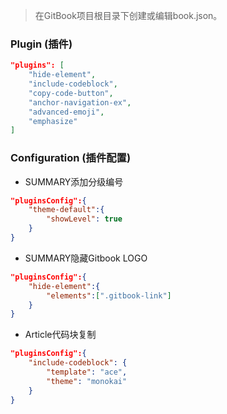 
> 在GitBook项目根目录下创建或编辑book.json。

### Plugin (插件)
``` JSON
"plugins": [
    "hide-element",
    "include-codeblock",
    "copy-code-button",
    "anchor-navigation-ex",
    "advanced-emoji",
    "emphasize"
]
```

### Configuration (插件配置)
* SUMMARY添加分级编号  
``` JSON
"pluginsConfig":{
    "theme-default":{
        "showLevel": true
    }
}
```
* SUMMARY隐藏Gitbook LOGO
``` JSON
"pluginsConfig":{
    "hide-element":{
        "elements":[".gitbook-link"]
    }
}
```
* Article代码块复制
``` JSON
"pluginsConfig":{
    "include-codeblock": {
        "template": "ace",
        "theme": "monokai"
    }
}
```

